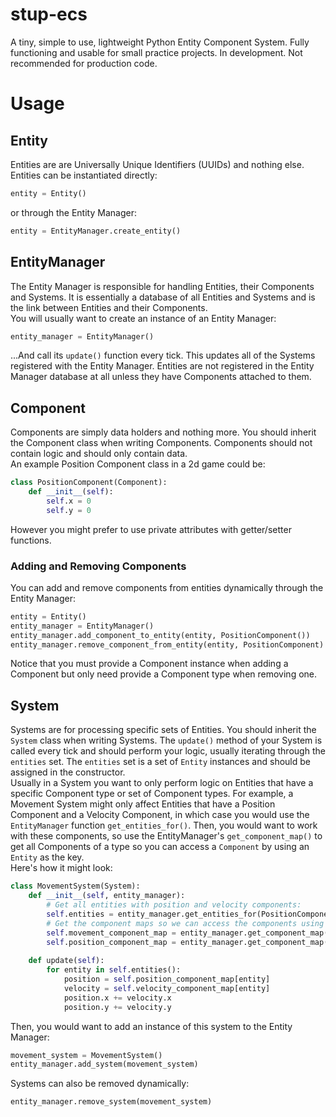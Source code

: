 # stup-ecs
A tiny, simple to use, lightweight Python Entity Component System. Fully functioning and usable for small practice projects. In development. Not recommended for production code.

# Usage
## Entity
Entities are are Universally Unique Identifiers (UUIDs) and nothing else. Entities can be instantiated directly:
```python
entity = Entity()
```
or through the Entity Manager:
```python
entity = EntityManager.create_entity()
```

## EntityManager
The Entity Manager is responsible for handling Entities, their Components and Systems. It is essentially a database of all Entities and Systems and is the link between Entities and their Components.  
You will usually want to create an instance of an Entity Manager:
```python
entity_manager = EntityManager()
```
...And call its `update()` function every tick. This updates all of the Systems registered with the Entity Manager.
Entities are not registered in the Entity Manager database at all unless they have Components attached to them.

## Component
Components are simply data holders and nothing more. You should inherit the Component class when writing Components. Components should not contain logic and should only contain data.  
An example Position Component class in a 2d game could be:
```python
class PositionComponent(Component):  
	def __init__(self):
		self.x = 0
		self.y = 0
```
However you might prefer to use private attributes with getter/setter functions.
### Adding and Removing Components
You can add and remove components from entities dynamically through the Entity Manager:
```python
entity = Entity()
entity_manager = EntityManager()
entity_manager.add_component_to_entity(entity, PositionComponent())
entity_manager.remove_component_from_entity(entity, PositionComponent)
```
Notice that you must provide a Component instance when adding a Component but only need provide a Component type when removing one.
## System
Systems are for processing specific sets of Entities. You should inherit the `System` class when writing Systems. The `update()` method of your System is called every tick and should perform your logic, usually iterating through the `entities` set. The `entities` set is a set of `Entity` instances and should be assigned in the constructor.  
Usually in a System you want to only perform logic on Entities that have a specific Component type or set of Component types. For example, a Movement System might only affect Entities that have a Position Component and a Velocity Component, in which case you would use the `EntityManager` function `get_entities_for()`.
Then, you would want to work with these components, so use the EntityManager's `get_component_map()` to get all Components of a type so you can access a `Component` by using an `Entity` as the key.  
Here's how it might look:
```python
class MovementSystem(System):
	def __init__(self, entity_manager):
		# Get all entities with position and velocity components:
		self.entities = entity_manager.get_entities_for(PositionComponent, VelocityComponent)
		# Get the component maps so we can access the components using the entity as a key:
		self.movement_component_map = entity_manager.get_component_map(MovementComponent)
		self.position_component_map = entity_manager.get_component_map(PositionComponent)
		
	def update(self):
		for entity in self.entities():
			position = self.position_component_map[entity]
			velocity = self.velocity_component_map[entity]
			position.x += velocity.x
			position.y += velocity.y
```
Then, you would want to add an instance of this system to the Entity Manager:
```python
movement_system = MovementSystem()
entity_manager.add_system(movement_system)
```
Systems can also be removed dynamically:
```python
entity_manager.remove_system(movement_system)
```

